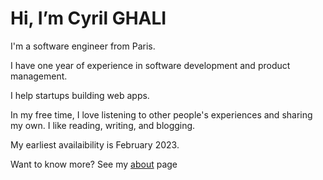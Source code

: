# Hi, I’m Cyril GHALI
I'm a software engineer from Paris.

I have one year of experience in software development and product management.

I help startups building web apps.

In my free time, I love listening to other people's experiences and sharing my own. I like reading, writing, and blogging.

My earliest availaibility is February 2023.

Want to know more? See my <a href='https://ghali.dev/about'>about</a> page
